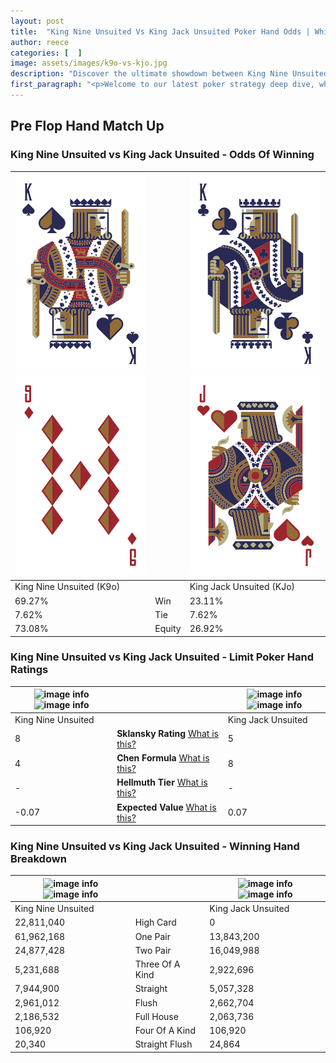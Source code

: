 ```yaml
---
layout: post
title:  "King Nine Unsuited Vs King Jack Unsuited Poker Hand Odds | Which Is The Better Hand In Poker? A Complete Guide"
author: reece
categories: [  ]
image: assets/images/k9o-vs-kjo.jpg
description: "Discover the ultimate showdown between King Nine Unsuited and King Jack Unsuited in poker! Uncover the odds, strategies, and scenarios where one hand triumphs over the other. Get ready to up your poker game with this thrilling analysis."
first_paragraph: "<p>Welcome to our latest poker strategy deep dive, where we're pitting two distinct hands against each other in a high-stakes showdown: King Nine Unsuited vs King Jack Unsuited.</p><p>In the dynamic world of poker, every decision counts, and knowing which hand holds the upper hand is key to your success at the table.</p><p>In this article, we'll dissect these two hands, explore the scenarios where one dominates the other, and equip you with the knowledge to make strategic choices that can tip the odds in your favor.</p><p>Get ready to unravel the intriguing dynamics of these poker hands and elevate your game to new heights.</p>"
---
```




[comment]: # (sp0)

## Pre Flop Hand Match Up

<div class="table hand-ratings" markdown="1"> 



### King Nine Unsuited vs King Jack Unsuited - Odds Of Winning


    
| ![image info](assets/images/hand1/k.png) ![image info](assets/images/hand1/9o.png) |  | ![image info](assets/images/hand2/k.png) ![image info](assets/images/hand2/jo.png) |
| -------- | -------- | -------- |
| King Nine Unsuited (K9o) |  | King Jack Unsuited (KJo) |
| 69.27% | Win | 23.11% |
| 7.62% | Tie | 7.62% |
| 73.08% | Equity | 26.92% |




[comment]: # (sp1)



### King Nine Unsuited vs King Jack Unsuited - Limit Poker Hand Ratings


    
| ![image info](https://www.riverpairs.com/assets/images/hand1/k.png) ![image info](https://www.riverpairs.com/assets/images/hand1/9o.png) |  | ![image info](https://www.riverpairs.com/assets/images/hand2/k.png) ![image info](https://www.riverpairs.com/assets/images/hand2/jo.png) |
| -------- | -------- | -------- |
| King Nine Unsuited |  | King Jack Unsuited |
| 8 | **Sklansky Rating** [What is this?](/sklansky-rating-explained) | 5 |
| 4 | **Chen Formula** [What is this?](/chen-formula-explained) | 8 |
| - | **Hellmuth Tier** [What is this?](/Hellmuth-tier-explained) | - |
| -0.07 | **Expected Value** [What is this?](/expected-value-explained) | 0.07 |




[comment]: # (sp2)



### King Nine Unsuited vs King Jack Unsuited - Winning Hand Breakdown


    
| ![image info](https://www.riverpairs.com/assets/images/hand1/k.png) ![image info](https://www.riverpairs.com/assets/images/hand1/9o.png) |  | ![image info](https://www.riverpairs.com/assets/images/hand2/k.png) ![image info](https://www.riverpairs.com/assets/images/hand2/jo.png) |
| -------- | -------- | -------- |
| King Nine Unsuited |  | King Jack Unsuited |
| 22,811,040 | High Card | 0 |
| 61,962,168 | One Pair | 13,843,200 |
| 24,877,428 | Two Pair | 16,049,988 |
| 5,231,688 | Three Of A Kind | 2,922,696 |
| 7,944,900 | Straight | 5,057,328 |
| 2,961,012 | Flush | 2,662,704 |
| 2,186,532 | Full House | 2,063,736 |
| 106,920 | Four Of A Kind | 106,920 |
| 20,340 | Straight Flush | 24,864 |




[comment]: # (sp3)



</div>

[comment]: # (sp4)



[comment]: # (sp5)

